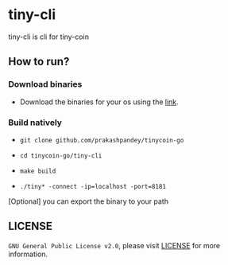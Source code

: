 # tiny-cli

tiny-cli is cli for tiny-coin

## How to run?

### Download binaries

- Download the binaries for your os using the [link](https://github.com/prakashpandey/tinycoin-go/tree/master/tiny-cli/target).

### Build natively

- `git clone github.com/prakashpandey/tinycoin-go`

- `cd tinycoin-go/tiny-cli`

- `make build`

- `./tiny* -connect -ip=localhost -port=8181`

[Optional] you can export the binary to your path 

## LICENSE

`GNU General Public License v2.0`, please visit [LICENSE](LICENSE) for more information.
